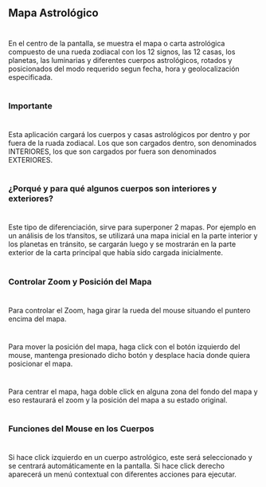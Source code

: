 ## Mapa Astrológico
#
En el centro de la pantalla, se muestra el mapa o carta astrológica compuesto de una rueda zodiacal con los 12 signos, las 12 casas, los planetas, las luminarias y diferentes cuerpos astrológicos, rotados y posicionados del modo requerido segun fecha, hora y geolocalización especificada.
#
### Importante
#
Esta aplicación cargará los cuerpos y casas astrológicos por dentro y por fuera de la ruada zodiacal. Los que son cargados dentro, son denominados INTERIORES, los que son cargados por fuera son denominados EXTERIORES.
#
### ¿Porqué y para qué algunos cuerpos son interiores y exteriores?
#
Este tipo de diferenciación, sirve para superponer 2 mapas. Por ejemplo en un análisis de los tŕansitos, se utilizará una mapa inicial en la parte interior y los planetas en tránsito, se cargarán luego y se mostrarán en la parte exterior de la carta principal que había sido cargada inicialmente.
#
### Controlar Zoom y Posición del Mapa
#
Para controlar el Zoom, haga girar la rueda del mouse situando el puntero encima del mapa.
#
Para mover la posición del mapa, haga click con el botón izquierdo del mouse, mantenga presionado dicho botón y desplace hacia donde quiera posicionar el mapa.
#
Para centrar el mapa, haga doble click en alguna zona del fondo del mapa y eso restaurará el zoom y la posición del mapa a su estado original.
#
### Funciones del Mouse en los Cuerpos
#
Si hace click izquierdo en un cuerpo astrológico, este será seleccionado y se centrará automáticamente en la pantalla. Si hace click derecho aparecerá un menú contextual con diferentes acciones para ejecutar.
